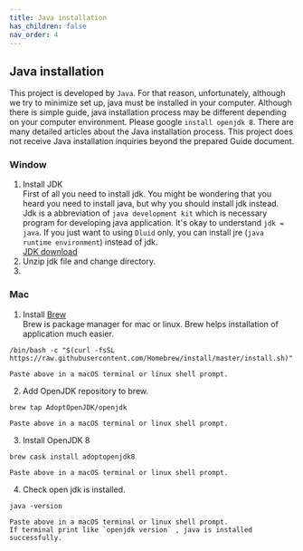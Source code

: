 ```yaml
---
title: Java installation
has_children: false
nav_order: 4
---
```


## Java installation
This project is developed by `Java`. 
For that reason, unfortunately, although we try to minimize set up, java must be installed in your computer. 
Although there is simple guide, java installation process may be different depending on your computer environment. 
Please google `install openjdk 8`. There are many detailed articles about the Java installation process.
This project does not receive Java installation inquiries beyond the prepared Guide document. 

### Window
1. Install JDK  
First of all you need to install jdk. 
You might be wondering that you heard you need to install java, but why you should install jdk instead.
Jdk is a abbreviation of `java development kit` which is necessary program for developing java application. 
It's okay to understand `jdk = java`. 
If you just want to using `Dluid` only, you can install jre (`java runtime environment`) instead of jdk.  
[JDK download](https://jdk.java.net/)
2. Unzip jdk file and change directory.
3.  

### Mac
1. Install [Brew](https://brew.sh/)  
Brew is package manager for mac or linux. 
Brew helps installation of application much easier. 
```
/bin/bash -c "$(curl -fsSL https://raw.githubusercontent.com/Homebrew/install/master/install.sh)"

Paste above in a macOS terminal or linux shell prompt.
```
2. Add OpenJDK repository to brew.
```
brew tap AdoptOpenJDK/openjdk

Paste above in a macOS terminal or linux shell prompt.
```
3. Install OpenJDK 8
```
brew cask install adoptopenjdk8

Paste above in a macOS terminal or linux shell prompt.
```
4. Check open jdk is installed.
```
java -version

Paste above in a macOS terminal or linux shell prompt. 
If terminal print like `openjdk version` , java is installed successfully.
```